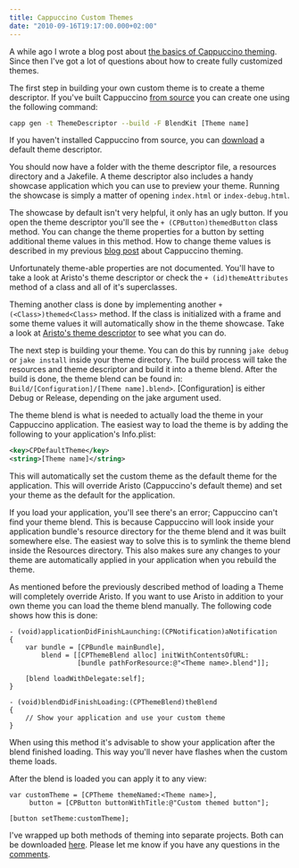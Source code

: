 ```yaml
---
title: Cappuccino Custom Themes
date: "2010-09-16T19:17:00.000+02:00"
---
```


A while ago I wrote a blog post about [the basics of Cappuccino theming](http://www.annema.me/blog/post/the-basics-of-cappuccino-theming). Since then I've got a lot of questions about how to create fully customized themes.

The first step in building your own custom theme is to create a theme descriptor. If you've built Cappuccino [from source][Instructions] you can create one using the following command:

```sh
capp gen -t ThemeDescriptor --build -F BlendKit [Theme name]
```

If you haven't installed Cappuccino from source, you can [download][] a default theme descriptor.

[Instructions]: http://github.com/280north/cappuccino/wiki/Getting-and-Building-the-Source
[download]: http://dl.dropbox.com/u/3415875/Blog/Cappuccino%20Theming/ThemeDescriptor.zip

You should now have a folder with the theme descriptor file, a resources directory and a Jakefile. A theme descriptor also includes a handy showcase application which you can use to preview your theme. Running the showcase is simply a matter of opening `index.html` or `index-debug.html`.

The showcase by default isn't very helpful, it only has an ugly button. If you open the theme descriptor you'll see the `+ (CPButton)themedButton` class method. You can change the theme properties for a button by setting additional theme values in this method. How to change theme values is described in my previous [blog post][] about Cappuccino theming.

[blog post]: http://www.annema.me/blog/post/the-basics-of-cappuccino-theming

Unfortunately theme-able properties are not documented. You'll have to take a look at Aristo's theme descriptor or check the `+ (id)themeAttributes` method of a class and all of it's superclasses.

Theming another class is done by implementing another `+(<Class>)themed<Class>` method. If the class is initialized with a frame and some theme values it will automatically show in the theme showcase. Take a look at [Aristo's theme descriptor][] to see what you can do.

[Aristo's theme descriptor]: http://github.com/280north/cappuccino/blob/master/AppKit/Themes/Aristo/ThemeDescriptors.j

The next step is building your theme. You can do this by running `jake debug` or `jake install` inside your theme directory. The build process will take the resources and theme descriptor and build it into a theme blend. After the build is done, the theme blend can be found in: `Build/[Configuration]/[Theme name].blend>`. [Configuration] is either Debug or Release, depending on the jake argument used.

The theme blend is what is needed to actually load the theme in your Cappuccino application. The easiest way to load the theme is by adding the following to your application's Info.plist:

```xml
<key>CPDefaultTheme</key>
<string>[Theme name]</string>
```

This will automatically set the custom theme as the default theme for the application. This will override Aristo (Cappuccino's default theme) and set your theme as the default for the application.

If you load your application, you'll see there's an error; Cappuccino can't find your theme blend. This is because Cappuccino will look inside your application bundle's resource directory for the theme blend and it was built somewhere else. The easiest way to solve this is to symlink the theme blend inside the Resources directory. This also makes sure any changes to your theme are automatically applied in your application when you rebuild the theme.

As mentioned before the previously described method of loading a Theme will completely override Aristo. If you want to use Aristo in addition to your own theme you can load the theme blend manually. The following code shows how this is done:

```objc
- (void)applicationDidFinishLaunching:(CPNotification)aNotification
{
	var bundle = [CPBundle mainBundle],
	    blend = [[CPThemeBlend alloc] initWithContentsOfURL:
				 [bundle pathForResource:@"<Theme name>.blend"]];

	[blend loadWithDelegate:self];
}

- (void)blendDidFinishLoading:(CPThemeBlend)theBlend
{
	// Show your application and use your custom theme
}
```

When using this method it's advisable to show your application after the blend finished loading. This way you'll never have flashes when the custom theme loads.

After the blend is loaded you can apply it to any view:

```objc
var customTheme = [CPTheme themeNamed:<Theme name>],
     button = [CPButton buttonWithTitle:@"Custom themed button"];

[button setTheme:customTheme];
```

I've wrapped up both methods of theming into separate projects. Both can be downloaded [here][Download URL]. Please let me know if you have any questions in the [comments](#comment_form).

[Download URL]: http://dl.dropbox.com/u/3415875/Blog/Cappuccino%20Theming/Cappuccino%20Custom%20Themes.zip

